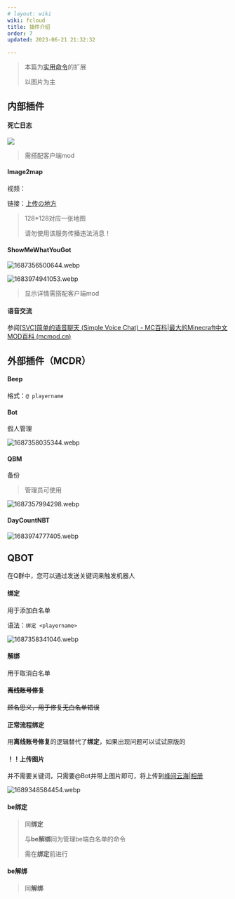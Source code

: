 ```yaml
---
# layout: wiki
wiki: fcloud
title: 插件介绍
order: 7
updated: 2023-06-21 21:32:32

---
```


> 本篇为[实用命令](/wiki/fcloud/command/)的扩展
>
> 以图片为主

## 内部插件

#### 死亡日志

![](https://onep.hzchu.top/mount/pic/2023/06/21/6492fdec314aa.webp?fmt=avif)

> 需搭配客户端mod

#### Image2map

视频：

<div id="player_1f1693bd319289ed"></div>
<script type="text/javascript" src="https://player.dogecloud.com/js/loader"></script>
<script type="text/javascript">
var player = new DogePlayer({
    container: document.getElementById('player_1f1693bd319289ed'),
    userId: 4322,
    vcode: '1f1693bd319289ed',
    autoPlay: false,
    vtype: 10
});
</script>

链接：[上传の地方](https://upload.hzchu.top/)

> 128*128对应一张地图
>
> 请勿使用该服务传播违法消息！

#### ShowMeWhatYouGot

![1687356500644.webp](https://onep.hzchu.top/mount/pic/2023/06/21/6493045e428fc.webp?fmt=avif)

![1683974941053.webp](https://onep.hzchu.top/mount/pic/2023/05/13/645f6b1e055bc.webp?fmt=avif)

> 显示详情需搭配客户端mod

#### 语音交流

参阅[[SVC\]简单的语音聊天 (Simple Voice Chat) - MC百科|最大的Minecraft中文MOD百科 (mcmod.cn)](https://www.mcmod.cn/class/3693.html)



## 外部插件（MCDR）

#### Beep

格式：`@ playername`

#### Bot

假人管理

![1687358035344.webp](https://onep.hzchu.top/mount/pic/2023/06/21/64930a5c73996.webp?fmt=avif)

#### QBM

备份

> 管理员可使用

![1687357994298.webp](https://onep.hzchu.top/mount/pic/2023/06/21/64930a3403607.webp?fmt=avif)

#### DayCountNBT

![1683974777405.webp](https://onep.hzchu.top/mount/pic/2023/05/13/645f6a7aa15a2.webp?fmt=avif)





## QBOT

在Q群中，您可以通过发送关键词来触发机器人

#### 绑定

用于添加白名单

语法：`绑定 <playername>`

![1687358341046.webp](https://onep.hzchu.top/mount/pic/2023/06/21/64930b98ad3ac.webp?fmt=avif)

#### 解绑

用于取消白名单

#### ~~离线账号修复~~

~~顾名思义，用于修复无白名单错误~~

#### 正常流程绑定

用**离线账号修复**的逻辑替代了**绑定**，如果出现问题可以试试原版的

#### ！！上传图片

并不需要关键词，只需要@Bot并带上图片即可，将上传到[峰间云海|相册](https://mcweb.hzchu.top/photo/)

![1689348584454.webp](https://onep.hzchu.top/mount/pic/2023/07/14/64b169ea5fc2e.webp?fmt=avif)

#### be绑定

> 同**绑定**
>
> 与**be解绑**同为管理be端白名单的命令
>
> 需在**绑定**前进行

#### be解绑

> 同**解绑**
